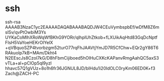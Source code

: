 # ssh
ssh-rsa AAAAB3NzaC1yc2EAAAADAQABAAABAQDJW4CEuVymbspbEf/wDfM8Z6mslSv/qvPtOwbiM3Ys
UYKaCoMlhXRoWqWfBKhG9YORr/qlhplUhZtkob+fLXUikAqHtd83GqDcNptfFIsH5VaYoeHEKrOIYelX
+qVBquoSZP4tvorbzgm52turO77rqFhJAAVtjYmJD7R5CfChw+EQr2gY86T6RAkuoIp7kB+MAm/Dkht4
N2EEscJs8Czol7kG/D8hFbmCijiboed5hOIHuCXKcKAPanvRmgAahQC5axS3vTLa+aI+pClOp5ql9yzl
hhavc57Q1gVUz+8o1h6fr36JGNUL8JD/bIHdu1i20IdOLC0ryKm06ED0K+f3 Zach@ZACH-PC
